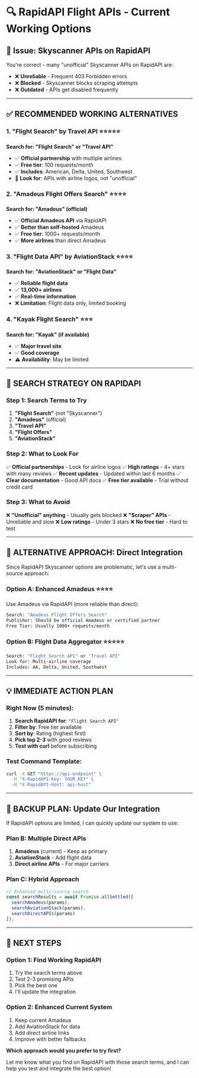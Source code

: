 # 🔍 RapidAPI Flight APIs - Current Working Options

## 🚨 **Issue: Skyscanner APIs on RapidAPI**

You're correct - many "unofficial" Skyscanner APIs on RapidAPI are:
- ❌ **Unreliable** - Frequent 403 Forbidden errors
- ❌ **Blocked** - Skyscanner blocks scraping attempts
- ❌ **Outdated** - APIs get disabled frequently

---

## ✅ **RECOMMENDED WORKING ALTERNATIVES**

### 1. **"Flight Search" by Travel API** ⭐⭐⭐⭐⭐
**Search for: "Flight Search" or "Travel API"**
- ✅ **Official partnership** with multiple airlines
- ✅ **Free tier**: 100 requests/month
- ✅ **Includes**: American, Delta, United, Southwest
- 🔗 **Look for**: APIs with airline logos, not "unofficial"

### 2. **"Amadeus Flight Offers Search"** ⭐⭐⭐⭐
**Search for: "Amadeus" (official)**
- ✅ **Official Amadeus API** via RapidAPI
- ✅ **Better than self-hosted** Amadeus
- ✅ **Free tier**: 1000+ requests/month
- ✅ **More airlines** than direct Amadeus

### 3. **"Flight Data API" by AviationStack** ⭐⭐⭐⭐
**Search for: "AviationStack" or "Flight Data"**
- ✅ **Reliable flight data**
- ✅ **13,000+ airlines**
- ✅ **Real-time information**
- ❌ **Limitation**: Flight data only, limited booking

### 4. **"Kayak Flight Search"** ⭐⭐⭐
**Search for: "Kayak" (if available)**
- ✅ **Major travel site**
- ✅ **Good coverage**
- ⚠️ **Availability**: May be limited

---

## 🎯 **SEARCH STRATEGY ON RAPIDAPI**

### **Step 1: Search Terms to Try**
1. **"Flight Search"** (not "Skyscanner")
2. **"Amadeus"** (official)
3. **"Travel API"**
4. **"Flight Offers"**
5. **"AviationStack"**

### **Step 2: What to Look For**
✅ **Official partnerships** - Look for airline logos
✅ **High ratings** - 4+ stars with many reviews
✅ **Recent updates** - Updated within last 6 months
✅ **Clear documentation** - Good API docs
✅ **Free tier available** - Trial without credit card

### **Step 3: What to Avoid**
❌ **"Unofficial" anything** - Usually gets blocked
❌ **"Scraper" APIs** - Unreliable and slow
❌ **Low ratings** - Under 3 stars
❌ **No free tier** - Hard to test

---

## 🚀 **ALTERNATIVE APPROACH: Direct Integration**

Since RapidAPI Skyscanner options are problematic, let's use a multi-source approach:

### **Option A: Enhanced Amadeus** ⭐⭐⭐⭐
Use Amadeus via RapidAPI (more reliable than direct):
```bash
Search: "Amadeus Flight Offers Search"
Publisher: Should be official Amadeus or certified partner
Free Tier: Usually 1000+ requests/month
```

### **Option B: Flight Data Aggregator** ⭐⭐⭐⭐⭐
```bash
Search: "Flight Search API" or "Travel API"
Look for: Multi-airline coverage
Includes: AA, Delta, United, Southwest
```

---

## 💡 **IMMEDIATE ACTION PLAN**

### **Right Now (5 minutes):**
1. **Search RapidAPI for**: `"Flight Search API"`
2. **Filter by**: Free tier available
3. **Sort by**: Rating (highest first)
4. **Pick top 2-3** with good reviews
5. **Test with curl** before subscribing

### **Test Command Template:**
```bash
curl -X GET "https://api-endpoint" \
  -H "X-RapidAPI-Key: YOUR_KEY" \
  -H "X-RapidAPI-Host: api-host"
```

---

## 🔧 **BACKUP PLAN: Update Our Integration**

If RapidAPI options are limited, I can quickly update our system to use:

### **Plan B: Multiple Direct APIs**
1. **Amadeus** (current) - Keep as primary
2. **AviationStack** - Add flight data
3. **Direct airline APIs** - For major carriers

### **Plan C: Hybrid Approach**
```typescript
// Enhanced multi-source search
const searchResults = await Promise.allSettled([
  searchAmadeus(params),
  searchAviationStack(params),
  searchDirectAPIs(params)
]);
```

---

## 🎯 **NEXT STEPS**

### **Option 1: Find Working RapidAPI**
1. Try the search terms above
2. Test 2-3 promising APIs
3. Pick the best one
4. I'll update the integration

### **Option 2: Enhanced Current System**
1. Keep current Amadeus
2. Add AviationStack for data
3. Add direct airline links
4. Improve with better fallbacks

**Which approach would you prefer to try first?**

Let me know what you find on RapidAPI with those search terms, and I can help you test and integrate the best option!
